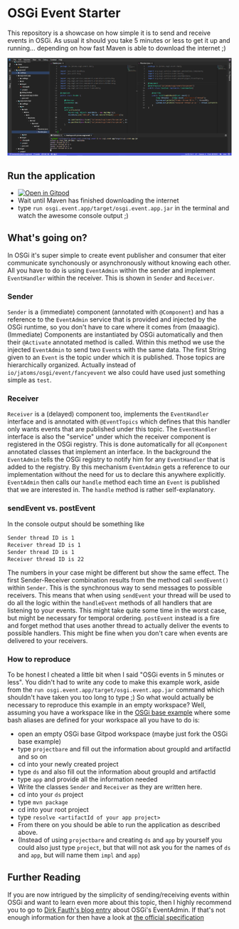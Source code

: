 # OSGi Event Starter

This repository is a showcase on how simple it is to send and receive events in OSGi. As usual it should you take 5 minutes or less to get it up and running... depending on how fast Maven is able to download the internet ;)

![GitpodEvents](https://github.com/Sandared/io.jatoms.osgi.event/blob/master/GitpodEvents.PNG)

## Run the application
* [![Open in Gitpod](https://gitpod.io/button/open-in-gitpod.svg)](https://gitpod.io#https://github.com/Sandared/io.jatoms.osgi.event/blob/master/osgi.event/osgi.event.impl/src/main/java/io/jatoms/osgi/event/impl/Sender.java)
* Wait until Maven has finished downloading the internet
* type `run osgi.event.app/target/osgi.event.app.jar` in the terminal and watch the awesome console output ;)

## What's going on?
In OSGi it's super simple to create event publisher and consumer that eiter communicate synchonously or asynchronously without knowing each other. All you have to do is using `EventAdmin` within the sender and implement `EventHandler` within the receiver.
This is shown in `Sender` and `Receiver`.

### Sender 
`Sender` is a (immediate) component (annotated with `@Component`) and has a reference to the `EventAdmin` service that is provided and injected by the OSGi runtime, so you don't have to care where it comes from (maaagic). (Immediate) Components are instantiated by OSGi automatically and then their `@Activate` annotated method is called. Within this method we use the injected `EventAdmin` to send two `Event`s with the same data. The first String given to an `Event` is the topic under which it is published. Those topics are hierarchically organized. Actually instead of `io/jatoms/osgi/event/fancyevent` we also could have used just something simple as `test`.

### Receiver
`Receiver` is a (delayed) component too, implements the `EventHandler` interface and is annotated with `@EventTopics` which defines that this handler only wants events that are published under this topic. The `EventHandler` interface is also the "service" under which the receiver component is registered in the OSGi registry. This is done automatically for all `@Component` annotated classes that implement an interface. In the background the `EventAdmin` tells the OSGi registry to notify him for any `EventHandler` that is added to the registry. By this mechanism `EventAdmin` gets a reference to our implementation without the need for us to declare this anywhere explicitly. `EventAdmin` then calls our `handle` method each time an `Event` is published that we are interested in. The `handle` method is rather self-explanatory. 

### sendEvent vs. postEvent
In the console output should be something like
```
Sender thread ID is 1
Receiver thread ID is 1
Sender thread ID is 1
Receiver thread ID is 22
```
The numbers in your case might be different but show the same effect. The first Sender-Receiver combination results from the method call `sendEvent()` within `Sender`. This is the synchronous way to send messages to possible receivers. This means that when using `sendEvent` your thread will be used to do all the logic within the `handleEvent` methods of all handlers that are listening to your events. This might take quite some time in the worst case, but might be necessary for temporal ordering. 
`postEvent` instead is a fire and forget method that uses another thread to actually deliver the events to possible handlers. This might be fine when you don't care when events are delivered to your receivers.

### How to reproduce
To be honest I cheated a little bit when I said "OSGi events in 5 minutes or less". You didn't had to write any code to make this example work, aside from the `run osgi.event.app/target/osgi.event.app.jar` command which shouldn't have taken you too long to type ;)
So what would actually be necessary to reproduce this example in an empty workspace?
Well, assuming you have a workspace like in the [OSGi base example](https://github.com/Sandared/io.jatoms.osgi.base) where some bash aliases are defined for your workspace all you have to do is:
* open an empty OSGi base Gitpod workspace (maybe just fork the OSGi base example)
* type `projectbare` and fill out the information about groupId and artifactId and so on
* cd into your newly created project
* type `ds` and also fill out the information about groupId and artifactId
* type `app` and provide all the information needed
* Write the classes `Sender` and `Receiver` as they are written here.
* cd into your `ds` project
* type `mvn package`
* cd into your root project
* type `resolve <artifactId of your app project>`
* From there on you should be able to run the application as described above.
* (Instead of using `projectbare` and creating `ds` and `app` by yourself you could also just type `project`, but that will not ask you for the names of `ds` and `app`, but will name them `impl` and `app`)

## Further Reading
If you are now intrigued by the simplicity of sending/receiving events within OSGi and want to learn even more about this topic, then I highly recommend you to go to [Dirk Fauth's blog entry](http://blog.vogella.com/2017/05/16/osgi-event-admin-publish-subscribe/) about OSGi's EventAdmin.
If that's not enough information for then have a look at [the official specification](https://osgi.org/specification/osgi.cmpn/7.0.0/service.event.html)

